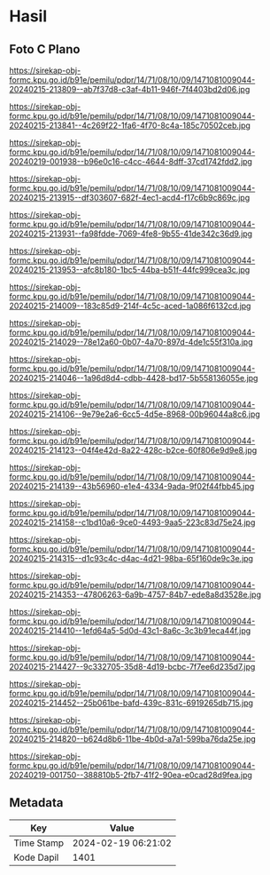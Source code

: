 # Hasil

## Foto C Plano

https://sirekap-obj-formc.kpu.go.id/b91e/pemilu/pdpr/14/71/08/10/09/1471081009044-20240215-213809--ab7f37d8-c3af-4b11-946f-7f4403bd2d06.jpg

https://sirekap-obj-formc.kpu.go.id/b91e/pemilu/pdpr/14/71/08/10/09/1471081009044-20240215-213841--4c269f22-1fa6-4f70-8c4a-185c70502ceb.jpg

https://sirekap-obj-formc.kpu.go.id/b91e/pemilu/pdpr/14/71/08/10/09/1471081009044-20240219-001938--b96e0c16-c4cc-4644-8dff-37cd1742fdd2.jpg

https://sirekap-obj-formc.kpu.go.id/b91e/pemilu/pdpr/14/71/08/10/09/1471081009044-20240215-213915--df303607-682f-4ec1-acd4-f17c6b9c869c.jpg

https://sirekap-obj-formc.kpu.go.id/b91e/pemilu/pdpr/14/71/08/10/09/1471081009044-20240215-213931--fa98fdde-7069-4fe8-9b55-41de342c36d9.jpg

https://sirekap-obj-formc.kpu.go.id/b91e/pemilu/pdpr/14/71/08/10/09/1471081009044-20240215-213953--afc8b180-1bc5-44ba-b51f-44fc999cea3c.jpg

https://sirekap-obj-formc.kpu.go.id/b91e/pemilu/pdpr/14/71/08/10/09/1471081009044-20240215-214009--183c85d9-214f-4c5c-aced-1a086f6132cd.jpg

https://sirekap-obj-formc.kpu.go.id/b91e/pemilu/pdpr/14/71/08/10/09/1471081009044-20240215-214029--78e12a60-0b07-4a70-897d-4de1c55f310a.jpg

https://sirekap-obj-formc.kpu.go.id/b91e/pemilu/pdpr/14/71/08/10/09/1471081009044-20240215-214046--1a96d8d4-cdbb-4428-bd17-5b558136055e.jpg

https://sirekap-obj-formc.kpu.go.id/b91e/pemilu/pdpr/14/71/08/10/09/1471081009044-20240215-214106--9e79e2a6-6cc5-4d5e-8968-00b96044a8c6.jpg

https://sirekap-obj-formc.kpu.go.id/b91e/pemilu/pdpr/14/71/08/10/09/1471081009044-20240215-214123--04f4e42d-8a22-428c-b2ce-60f806e9d9e8.jpg

https://sirekap-obj-formc.kpu.go.id/b91e/pemilu/pdpr/14/71/08/10/09/1471081009044-20240215-214139--43b56960-e1e4-4334-9ada-9f02f44fbb45.jpg

https://sirekap-obj-formc.kpu.go.id/b91e/pemilu/pdpr/14/71/08/10/09/1471081009044-20240215-214158--c1bd10a6-9ce0-4493-9aa5-223c83d75e24.jpg

https://sirekap-obj-formc.kpu.go.id/b91e/pemilu/pdpr/14/71/08/10/09/1471081009044-20240215-214315--d1c93c4c-d4ac-4d21-98ba-65f160de9c3e.jpg

https://sirekap-obj-formc.kpu.go.id/b91e/pemilu/pdpr/14/71/08/10/09/1471081009044-20240215-214353--47806263-6a9b-4757-84b7-ede8a8d3528e.jpg

https://sirekap-obj-formc.kpu.go.id/b91e/pemilu/pdpr/14/71/08/10/09/1471081009044-20240215-214410--1efd64a5-5d0d-43c1-8a6c-3c3b91eca44f.jpg

https://sirekap-obj-formc.kpu.go.id/b91e/pemilu/pdpr/14/71/08/10/09/1471081009044-20240215-214427--9c332705-35d8-4d19-bcbc-7f7ee6d235d7.jpg

https://sirekap-obj-formc.kpu.go.id/b91e/pemilu/pdpr/14/71/08/10/09/1471081009044-20240215-214452--25b061be-bafd-439c-831c-6919265db715.jpg

https://sirekap-obj-formc.kpu.go.id/b91e/pemilu/pdpr/14/71/08/10/09/1471081009044-20240215-214820--b624d8b6-11be-4b0d-a7a1-599ba76da25e.jpg

https://sirekap-obj-formc.kpu.go.id/b91e/pemilu/pdpr/14/71/08/10/09/1471081009044-20240219-001750--388810b5-2fb7-41f2-90ea-e0cad28d9fea.jpg


## Metadata

| Key        | Value               |
| ---------- | ------------------- |
| Time Stamp | 2024-02-19 06:21:02 |
| Kode Dapil | 1401                |



